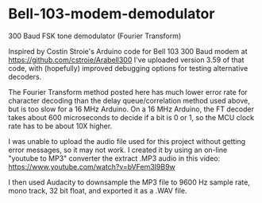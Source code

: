 # Bell-103-modem-demodulator
300 Baud FSK tone demodulator (Fourier Transform)

Inspired by Costin Stroie's Arduino code for Bell 103 300 Baud modem at https://github.com/cstroie/Arabell300
I've uploaded version 3.59 of that code, with (hopefully) improved debugging options for testing alternative decoders.


The Fourier Transform method posted here has much lower error rate for character decoding than the delay queue/correlation method used above, but is too slow for a 16 MHz Arduino.  On a 16 MHz Arduino, the FT decoder takes about 600 microseconds to decide if a bit is 0 or 1, so the MCU clock rate has to be about 10X higher.

I was unable to upload the audio file used for this project without getting error messages, so it may not work. I created it by using an on-line "youtube to MP3" converter the extract .MP3 audio in this video: https://www.youtube.com/watch?v=bVFem3I9B9w 

I then used Audacity to downsample the MP3 file to 9600 Hz sample rate, mono track, 32 bit float, and exported it as a .WAV file.
